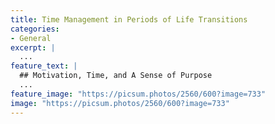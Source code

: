 ```yaml
---
title: Time Management in Periods of Life Transitions
categories:
- General
excerpt: |
  ...
feature_text: |
  ## Motivation, Time, and A Sense of Purpose
  ...
feature_image: "https://picsum.photos/2560/600?image=733"
image: "https://picsum.photos/2560/600?image=733"
---
```


